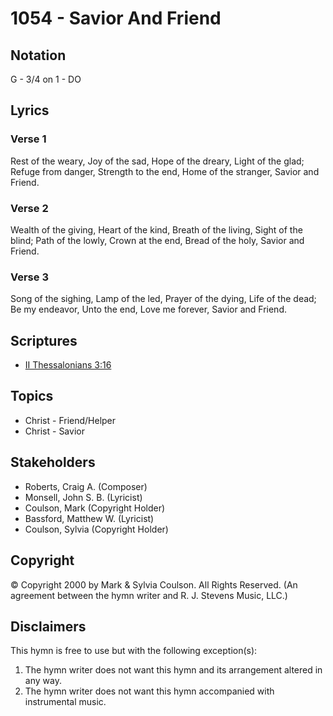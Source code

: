 # 1054 - Savior And Friend

## Notation

G - 3/4 on 1 - DO

## Lyrics

### Verse 1

Rest of the weary, Joy of the sad, Hope of the dreary, Light of the glad; Refuge from danger, Strength to the end, Home of the stranger, Savior and Friend.

### Verse 2

Wealth of the giving, Heart of the kind, Breath of the living, Sight of the blind; Path of the lowly, Crown at the end, Bread of the holy, Savior and Friend.

### Verse 3

Song of the sighing, Lamp of the led, Prayer of the dying, Life of the dead; Be my endeavor, Unto the end, Love me forever, Savior and Friend.


## Scriptures

- [II Thessalonians 3:16](https://www.biblegateway.com/passage/?search=II%20Thessalonians%203%3A16)

## Topics

- Christ - Friend/Helper
- Christ - Savior

## Stakeholders

- Roberts, Craig A. (Composer)
- Monsell, John S. B. (Lyricist)
- Coulson, Mark (Copyright Holder)
- Bassford, Matthew W. (Lyricist)
- Coulson, Sylvia (Copyright Holder)

## Copyright

© Copyright 2000 by Mark & Sylvia Coulson. All Rights Reserved.
(An agreement between the hymn writer and R. J. Stevens Music, LLC.)

## Disclaimers

This hymn is free to use but with the following exception(s):
1. The hymn writer does not want this hymn and its arrangement altered in any way.
2. The hymn writer does not want this hymn accompanied with instrumental music.

